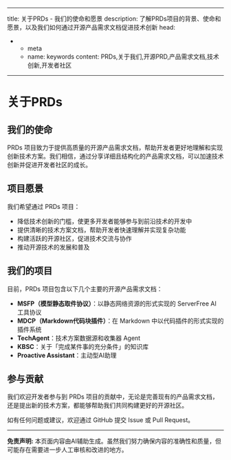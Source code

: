 
---
title: 关于PRDs - 我们的使命和愿景
description: 了解PRDs项目的背景、使命和愿景，以及我们如何通过开源产品需求文档促进技术创新
head:
  - - meta
    - name: keywords
      content: PRDs,关于我们,开源PRD,产品需求文档,技术创新,开发者社区
---

# 关于PRDs

<!-- 此文件由AI（GitHub Copilot）生成 -->

## 我们的使命

PRDs 项目致力于提供高质量的开源产品需求文档，帮助开发者更好地理解和实现创新技术方案。我们相信，通过分享详细且结构化的产品需求文档，可以加速技术创新并促进开发者社区的成长。

## 项目愿景

我们希望通过 PRDs 项目：

- 降低技术创新的门槛，使更多开发者能够参与到前沿技术的开发中
- 提供清晰的技术方案文档，帮助开发者快速理解并实现复杂功能
- 构建活跃的开源社区，促进技术交流与协作
- 推动开源技术的发展和普及

## 我们的项目

目前，PRDs 项目包含以下几个主要的开源产品需求文档：

- **MSFP（模型静态取件协议）**：以静态网络资源的形式实现的 ServerFree AI 工具协议
- **MDCP（Markdown代码块插件）**：在 Markdown 中以代码插件的形式实现的插件系统
- **TechAgent**：技术方案数据源和收集器 Agent
- **KBSC**：关于「完成某件事的充分条件」的知识库
- **Proactive Assistant**：主动型AI助理

## 参与贡献

我们欢迎开发者参与到 PRDs 项目的贡献中，无论是完善现有的产品需求文档，还是提出新的技术方案，都能够帮助我们共同构建更好的开源社区。

如有任何问题或建议，欢迎通过 GitHub 提交 Issue 或 Pull Request。

---

**免责声明:** 本页面内容由AI辅助生成。虽然我们努力确保内容的准确性和质量，但可能存在需要进一步人工审核和改进的地方。
